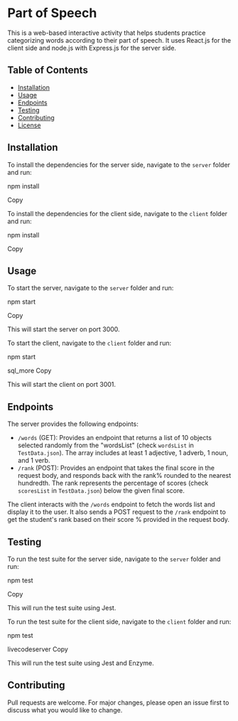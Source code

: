 # Part of Speech

This is a web-based interactive activity that helps students practice categorizing words according to their part of speech. It uses React.js for the client side and node.js with Express.js for the server side.

## Table of Contents

- [Installation](#installation)
- [Usage](#usage)
- [Endpoints](#endpoints)
- [Testing](#testing)
- [Contributing](#contributing)
- [License](#license)

## Installation

To install the dependencies for the server side, navigate to the `server` folder and run:

npm install

Copy

To install the dependencies for the client side, navigate to the `client` folder and run:

npm install

Copy

## Usage

To start the server, navigate to the `server` folder and run:

npm start

Copy

This will start the server on port 3000.

To start the client, navigate to the `client` folder and run:

npm start

sql_more
Copy

This will start the client on port 3001.

## Endpoints

The server provides the following endpoints:

- `/words` (GET): Provides an endpoint that returns a list of 10 objects selected randomly from the "wordsList" (check `wordsList` in `TestData.json`). The array includes at least 1 adjective, 1 adverb, 1 noun, and 1 verb.
- `/rank` (POST): Provides an endpoint that takes the final score in the request body, and responds back with the rank% rounded to the nearest hundredth. The rank represents the percentage of scores (check `scoresList` in `TestData.json`) below the given final score.

The client interacts with the `/words` endpoint to fetch the words list and display it to the user. It also sends a POST request to the `/rank` endpoint to get the student's rank based on their score % provided in the request body.

## Testing

To run the test suite for the server side, navigate to the `server` folder and run:

npm test

Copy

This will run the test suite using Jest.

To run the test suite for the client side, navigate to the `client` folder and run:

npm test

livecodeserver
Copy

This will run the test suite using Jest and Enzyme.

## Contributing

Pull requests are welcome. For major changes, please open an issue first to discuss what you would like to change.
